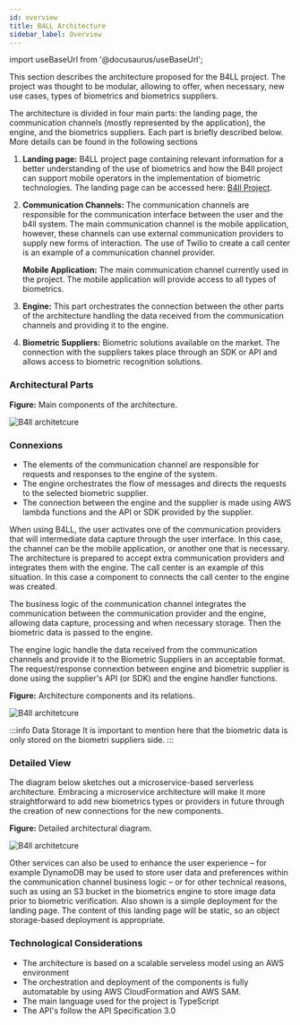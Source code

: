 ```yaml
---
id: overview
title: B4LL Architecture
sidebar_label: Overview
---
```


import useBaseUrl from '@docusaurus/useBaseUrl';

This section describes the architecture proposed for the B4LL project. The
project was thought to be modular, allowing to offer, when necessary, new use
cases, types of biometrics and biometrics suppliers.

The architecture is divided in four main parts: the landing page, the
communication channels (mostly represented by the application), the engine, and
the biometrics suppliers. Each part is briefly described below. More details can
be found in the following sections

1. **Landing page:** B4LL project page containing relevant information for a
   better understanding of the use of biometrics and how the B4ll project can
   support mobile operators in the implementation of biometric technologies. The
   landing page can be accessed here: [B4ll Project](https://www.gsma.com/lab).

2. **Communication Channels:** The communication channels are responsible for
   the communication interface between the user and the b4ll system. The main
   communication channel is the mobile application, however, these channels can
   use external communication providers to supply new forms of interaction. The
   use of Twilio to create a call center is an example of a communication
   channel provider.

    **Mobile Application:** The main communication channel currently used in the
    project. The mobile application will provide access to all types of
    biometrics.

3. **Engine:** This part orchestrates the connection between the other parts of
   the architecture handling the data received from the communication channels
   and providing it to the engine.

4. **Biometric Suppliers:** Biometric solutions available on the market. The
   connection with the suppliers takes place through an SDK or API and allows
   access to biometric recognition solutions.

### Architectural Parts

**Figure:** Main components of the architecture.

<div style={{textAlign: 'center'}}>
<img alt="B4ll architetcure" src={useBaseUrl('img/ArchitectureParts.svg')}/>
</div>

### Connexions

-   The elements of the communication channel are responsible for requests and
    responses to the engine of the system.
-   The engine orchestrates the flow of messages and directs the requests to the
    selected biometric supplier.
-   The connection between the engine and the supplier is made using AWS lambda
    functions and the API or SDK provided by the supplier.

When using B4LL, the user activates one of the communication providers that will
intermediate data capture through the user interface. In this case, the channel
can be the mobile application, or another one that is necessary. The
architecture is prepared to accept extra communication providers and integrates
them with the engine. The call center is an example of this situation. In this
case a component to connects the call center to the engine was created.

The business logic of the communication channel integrates the communication
between the communication provider and the engine, allowing data capture,
processing and when necessary storage. Then the biometric data is passed to the
engine.

The engine logic handle the data received from the communication channels and
provide it to the Biometric Suppliers in an acceptable format. The
request/response connextion between engine and biometric supplier is done using
the supplier's API (or SDK) and the engine handler functions.

**Figure:** Architecture components and its relations.

<div style={{textAlign: 'center'}}>
<img alt="B4ll architetcure" src={useBaseUrl('img/ArchitectureConnexions.svg')}/>
</div>

:::info Data Storage It is important to mention here that the biometric data is
only stored on the biometri suppliers side. :::

### Detailed View

The diagram below sketches out a microservice-based serverless architecture.
Embracing a microservice architecture will make it more straightforward to add
new biometrics types or providers in future through the creation of new
connections for the new components.

**Figure:** Detailed architectural diagram.

<div style={{textAlign: 'center'}}>
<img alt="B4ll architetcure" src={useBaseUrl('img/B4llArchitecture.svg')}/>
</div>

Other services can also be used to enhance the user experience – for example
DynamoDB may be used to store user data and preferences within the communication
channel business logic – or for other technical reasons, such as using an S3
bucket in the biometrics engine to store image data prior to biometric
verification. Also shown is a simple deployment for the landing page. The
content of this landing page will be static, so an object storage-based
deployment is appropriate.

### Technological Considerations

-   The architecture is based on a scalable serveless model using an AWS
    environment
-   The orchestration and deployment of the components is fully automatable by
    using AWS CloudFormation and AWS SAM.
-   The main language used for the project is TypeScript
-   The API's follow the API Specification 3.0
